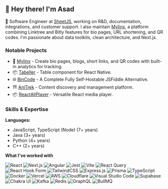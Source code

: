 ## 👋 Hey there! I'm Asad
🚀 Software Engineer at [SheetJS](http://sheetjs.com/), working on R&D, documentation, integrations, and customer support. I also maintain [Mylinx](http://mylinx.cc/), a platform combining Linktree and Bitly features for bio pages, URL shortening, and QR codes. I'm passionate about data toolkits, clean architecture, and Next.js.

### Notable Projects
- 🔗 [Mylinx](https://mylinx.cc) - Create bio pages, blogs, short links, and QR codes with built-in analytics for tracking.
- 📦 [Tabeller](https://git.sheetjs.com/asadbek064/react-native-tabeller) - Table component for React Native.
- 🌐 [BinCode](https://bincode.asadk.dev/) - A Complete Fully Self-Hostable JSFiddle Alternative.
- ⛩️ [AniTrek](https://anitrek.com/) - Content discovery and management platform.
- 📦 [ReactAllPlayer](https://reactallplayer.asadk.dev/) - Versatile React media player.

### Skills & Expertise

**Languages:**  
  * JavaScript, TypeScript (Node) (7+ years)
  * Java (3+ years)
  * Python (4+ years)
  * C++ (2+ years)

**What I've worked with**

![React](https://img.shields.io/badge/react-%2320232a.svg?style=for-the-badge&logo=react&logoColor=%2361DAFB)
![Next.js](https://img.shields.io/badge/Next-black?style=for-the-badge&logo=next.js&logoColor=white)
![Angular](https://img.shields.io/badge/angular-%2361DAFB.svg?style=for-the-badge&logo=angular&logoColor=white)
![Jest](https://img.shields.io/badge/Jest-C21325?style=for-the-badge&logo=jest&logoColor=white)
![Vite](https://img.shields.io/badge/vite-%23646CFF.svg?style=for-the-badge&logo=vite&logoColor=white)
![React Query](https://img.shields.io/badge/-React%20Query-FF4154?style=for-the-badge&logo=react%20query&logoColor=white)
![React Hook Form](https://img.shields.io/badge/React%20Hook%20Form-%23EC5990.svg?style=for-the-badge&logo=reacthookform&logoColor=white)
![TailwindCSS](https://img.shields.io/badge/tailwindcss-%2338B2AC.svg?style=for-the-badge&logo=tailwind-css&logoColor=white)
![Express.js](https://img.shields.io/badge/express.js-%23404d59.svg?style=for-the-badge&logo=express&logoColor=%2361DAFB)
![Prisma](https://img.shields.io/badge/Prisma-3982CE?style=for-the-badge&logo=Prisma&logoColor=white)
![TypeScript](https://img.shields.io/badge/typescript-%23007ACC.svg?style=for-the-badge&logo=typescript&logoColor=white)
![Docker](https://img.shields.io/badge/docker-%230db7ed.svg?style=for-the-badge&logo=docker&logoColor=white)
![Vercel](https://img.shields.io/badge/vercel-%23000000.svg?style=for-the-badge&logo=vercel&logoColor=white)
![AWS](https://img.shields.io/badge/AWS-232F3E.svg?style=for-the-badge&logo=amazonaws&logoColor=white)
![Cloudflare](https://img.shields.io/badge/Cloudflare-F38020?style=for-the-badge&logo=Cloudflare&logoColor=white)
![Visual Studio Code](https://img.shields.io/badge/Visual%20Studio%20Code-0078d7.svg?style=for-the-badge&logo=visual-studio-code&logoColor=white)
![Supabase](https://img.shields.io/badge/Supabase-%2333A15C.svg?style=for-the-badge&logo=supabase&logoColor=white)
![Chakra UI](https://img.shields.io/badge/Chakra%20UI-%234D8A8A.svg?style=for-the-badge&logo=chakraui&logoColor=white)
![Kafka](https://img.shields.io/badge/apache%20kafka-%23000000.svg?style=for-the-badge&logo=apachekafka&logoColor=white)
![Redis](https://img.shields.io/badge/redis-%23D92D2A.svg?style=for-the-badge&logo=redis&logoColor=white)
![GraphQL](https://img.shields.io/badge/GraphQL-E10098?style=for-the-badge&logo=graphql&logoColor=white)
![BullMQ](https://img.shields.io/badge/BullMQ-%233C8D6A.svg?style=for-the-badge&logo=redis&logoColor=white)


